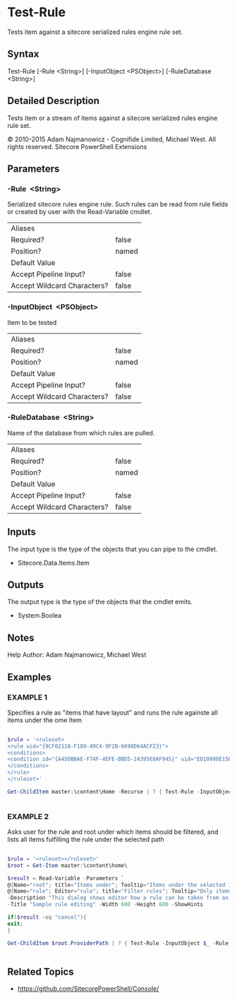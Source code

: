 # Test-Rule 
 
Tests item against a sitecore serialized rules engine rule set. 
 
## Syntax 
 
Test-Rule [-Rule &lt;String&gt;] [-InputObject &lt;PSObject&gt;] [-RuleDatabase &lt;String&gt;] 
 
 
## Detailed Description 
 
Tests item or a stream of items against a sitecore serialized rules engine rule set. 
 
© 2010-2015 Adam Najmanowicz - Cognifide Limited, Michael West. All rights reserved. Sitecore PowerShell Extensions 
 
## Parameters 
 
### -Rule&nbsp; &lt;String&gt; 
 
Serialized sitecore rules engine rule. Such rules can be read from rule fields or created by user with the Read-Variable cmdlet. 
 
<table>
    <thead></thead>
    <tbody>
        <tr>
            <td>Aliases</td>
            <td></td>
        </tr>
        <tr>
            <td>Required?</td>
            <td>false</td>
        </tr>
        <tr>
            <td>Position?</td>
            <td>named</td>
        </tr>
        <tr>
            <td>Default Value</td>
            <td></td>
        </tr>
        <tr>
            <td>Accept Pipeline Input?</td>
            <td>false</td>
        </tr>
        <tr>
            <td>Accept Wildcard Characters?</td>
            <td>false</td>
        </tr>
    </tbody>
</table> 
 
### -InputObject&nbsp; &lt;PSObject&gt; 
 
Item to be tested 
 
<table>
    <thead></thead>
    <tbody>
        <tr>
            <td>Aliases</td>
            <td></td>
        </tr>
        <tr>
            <td>Required?</td>
            <td>false</td>
        </tr>
        <tr>
            <td>Position?</td>
            <td>named</td>
        </tr>
        <tr>
            <td>Default Value</td>
            <td></td>
        </tr>
        <tr>
            <td>Accept Pipeline Input?</td>
            <td>false</td>
        </tr>
        <tr>
            <td>Accept Wildcard Characters?</td>
            <td>false</td>
        </tr>
    </tbody>
</table> 
 
### -RuleDatabase&nbsp; &lt;String&gt; 
 
Name of the database from which rules are pulled. 
 
<table>
    <thead></thead>
    <tbody>
        <tr>
            <td>Aliases</td>
            <td></td>
        </tr>
        <tr>
            <td>Required?</td>
            <td>false</td>
        </tr>
        <tr>
            <td>Position?</td>
            <td>named</td>
        </tr>
        <tr>
            <td>Default Value</td>
            <td></td>
        </tr>
        <tr>
            <td>Accept Pipeline Input?</td>
            <td>false</td>
        </tr>
        <tr>
            <td>Accept Wildcard Characters?</td>
            <td>false</td>
        </tr>
    </tbody>
</table> 
 
## Inputs 
 
The input type is the type of the objects that you can pipe to the cmdlet. 
 
* Sitecore.Data.Items.Item 
 
## Outputs 
 
The output type is the type of the objects that the cmdlet emits. 
 
* System.Boolea 
 
## Notes 
 
Help Author: Adam Najmanowicz, Michael West 
 
## Examples 
 
### EXAMPLE 1 
 
Specifies a rule as "items that have layout" and runs the rule againste all items under the ome Item 
 
```powershell   
 
$rule = '<ruleset>
<rule uid="{9CF02118-F189-49C4-9F2B-6698D64ACF23}">
<conditions>
<condition id="{A45DBBAE-F74F-4EFE-BBD5-24395E0AF945}" uid="ED10990E15EB4E1E8FCFD33F441588A1" />
</conditions>
</rule>
</ruleset>'

Get-ChildItem master:\content\Home -Recurse | ? { Test-Rule -InputObject $_ -Rule $rule -RuleDatabase master} 
 
``` 
 
### EXAMPLE 2 
 
Asks user for the rule and root under which items should be filtered, and lists all items fulfilling the rule under the selected path 
 
```powershell   
 
$rule = '<ruleset></ruleset>'
$root = Get-Item master:\content\home\ 

$result = Read-Variable -Parameters `
@{Name="root"; title="Items under"; Tooltip="Items under the selected item will be considered for evaluation"}, `
@{Name="rule"; Editor="rule"; title="Filter rules"; Tooltip="Only items conforming to this rule will be displayed."} `
-Description "This dialog shows editor how a rule can be taken from an item and edited using the Read-Variable cmdlet." `
-Title "Sample rule editing" -Width 600 -Height 600 -ShowHints

if($result -eq "cancel"){
exit;
}

Get-ChildItem $root.ProviderPath | ? { Test-Rule -InputObject $_ -Rule $rule -RuleDatabase master} 
 
``` 
 
## Related Topics 
 
* <a href='https://github.com/SitecorePowerShell/Console/' target='_blank'>https://github.com/SitecorePowerShell/Console/</a><br/>
